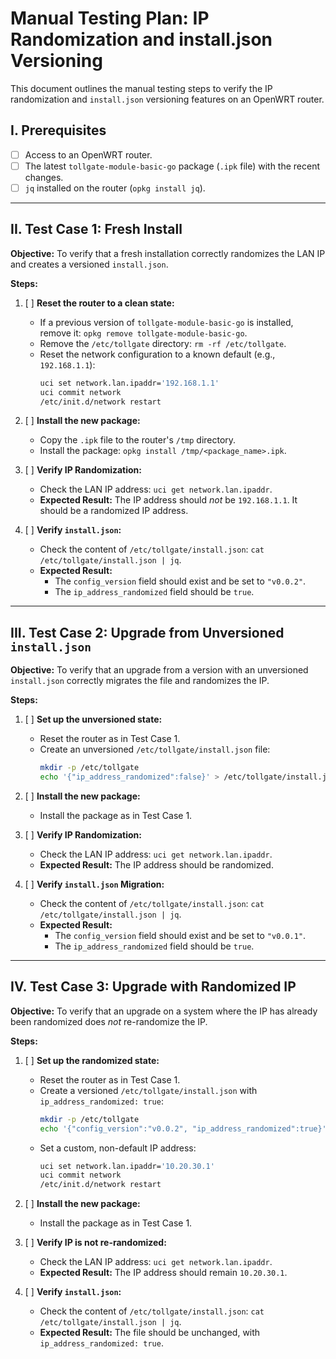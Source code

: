 # Manual Testing Plan: IP Randomization and install.json Versioning

This document outlines the manual testing steps to verify the IP randomization and `install.json` versioning features on an OpenWRT router.

## I. Prerequisites

- [ ] Access to an OpenWRT router.
- [ ] The latest `tollgate-module-basic-go` package (`.ipk` file) with the recent changes.
- [ ] `jq` installed on the router (`opkg install jq`).

---

## II. Test Case 1: Fresh Install

**Objective:** To verify that a fresh installation correctly randomizes the LAN IP and creates a versioned `install.json`.

**Steps:**

1.  [ ] **Reset the router to a clean state:**
    *   If a previous version of `tollgate-module-basic-go` is installed, remove it: `opkg remove tollgate-module-basic-go`.
    *   Remove the `/etc/tollgate` directory: `rm -rf /etc/tollgate`.
    *   Reset the network configuration to a known default (e.g., `192.168.1.1`):
        ```sh
        uci set network.lan.ipaddr='192.168.1.1'
        uci commit network
        /etc/init.d/network restart
        ```

2.  [ ] **Install the new package:**
    *   Copy the `.ipk` file to the router's `/tmp` directory.
    *   Install the package: `opkg install /tmp/<package_name>.ipk`.

3.  [ ] **Verify IP Randomization:**
    *   Check the LAN IP address: `uci get network.lan.ipaddr`.
    *   **Expected Result:** The IP address should *not* be `192.168.1.1`. It should be a randomized IP address.

4.  [ ] **Verify `install.json`:**
    *   Check the content of `/etc/tollgate/install.json`: `cat /etc/tollgate/install.json | jq`.
    *   **Expected Result:**
        *   The `config_version` field should exist and be set to `"v0.0.2"`.
        *   The `ip_address_randomized` field should be `true`.

---

## III. Test Case 2: Upgrade from Unversioned `install.json`

**Objective:** To verify that an upgrade from a version with an unversioned `install.json` correctly migrates the file and randomizes the IP.

**Steps:**

1.  [ ] **Set up the unversioned state:**
    *   Reset the router as in Test Case 1.
    *   Create an unversioned `/etc/tollgate/install.json` file:
        ```sh
        mkdir -p /etc/tollgate
        echo '{"ip_address_randomized":false}' > /etc/tollgate/install.json
        ```

2.  [ ] **Install the new package:**
    *   Install the package as in Test Case 1.

3.  [ ] **Verify IP Randomization:**
    *   Check the LAN IP address: `uci get network.lan.ipaddr`.
    *   **Expected Result:** The IP address should be randomized.

4.  [ ] **Verify `install.json` Migration:**
    *   Check the content of `/etc/tollgate/install.json`: `cat /etc/tollgate/install.json | jq`.
    *   **Expected Result:**
        *   The `config_version` field should exist and be set to `"v0.0.1"`.
        *   The `ip_address_randomized` field should be `true`.

---

## IV. Test Case 3: Upgrade with Randomized IP

**Objective:** To verify that an upgrade on a system where the IP has already been randomized does *not* re-randomize the IP.

**Steps:**

1.  [ ] **Set up the randomized state:**
    *   Reset the router as in Test Case 1.
    *   Create a versioned `/etc/tollgate/install.json` with `ip_address_randomized: true`:
        ```sh
        mkdir -p /etc/tollgate
        echo '{"config_version":"v0.0.2", "ip_address_randomized":true}' > /etc/tollgate/install.json
        ```
    *   Set a custom, non-default IP address:
        ```sh
        uci set network.lan.ipaddr='10.20.30.1'
        uci commit network
        /etc/init.d/network restart
        ```

2.  [ ] **Install the new package:**
    *   Install the package as in Test Case 1.

3.  [ ] **Verify IP is not re-randomized:**
    *   Check the LAN IP address: `uci get network.lan.ipaddr`.
    *   **Expected Result:** The IP address should remain `10.20.30.1`.

4.  [ ] **Verify `install.json`:**
    *   Check the content of `/etc/tollgate/install.json`: `cat /etc/tollgate/install.json | jq`.
    *   **Expected Result:** The file should be unchanged, with `ip_address_randomized: true`.